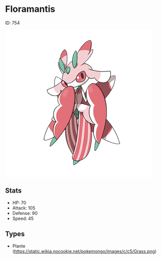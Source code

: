 # Floramantis


ID: 754

![](https://raw.githubusercontent.com/PokeAPI/sprites/master/sprites/pokemon/other/official-artwork/754.png "Floramantis")

## Stats


 - HP: 70
 - Attack: 105
 - Defense: 90
 - Speed: 45

## Types


 - Plante (https://static.wikia.nocookie.net/pokemongo/images/c/c5/Grass.png)

